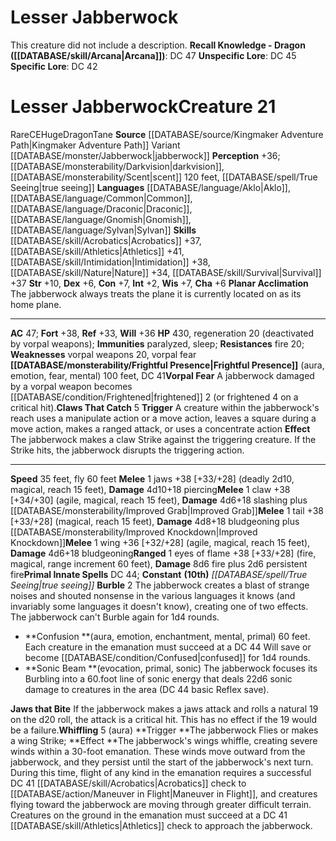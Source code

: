 ﻿---
ac: '47'
alignment: CE
all_resistance: null
burrow_speed: null
charisma: '+6'
climb_speed: null
constitution: '+7'
creature_ability:
- Burble
- Claws That Catch
- Frightful Presence
- Jaws that Bite
- Planar Acclimation
- Vorpal Fear
- ''
- Whiffling
creature_family: null
dexterity: '+6'
element: null
fly_speed: '60'
fortitude: '+38'
hardness: null
hp: '430'
id: '2350'
immunity:
- paralyzed
- sleep
intelligence: '+2'
land_speed: '35'
language:
- '[[DATABASE/language/Aklo|Aklo]]'
- '[[DATABASE/language/Common|Common]]'
- '[[DATABASE/language/Draconic|Draconic]]'
- '[[DATABASE/language/Gnomish|Gnomish]]'
- '[[DATABASE/language/Sylvan|Sylvan]]'
level: '21'
max_speed: '60'
name: Lesser Jabberwock
perception: '+36'
rarity: Rare
reflex: '+33'
resistance:
- fire 20
rus_type_level: null
school: null
sense:
- '[[DATABASE/monsterability/Darkvision|darkvision]]'
- '[[DATABASE/monsterability/Scent|scent]] 120 feet'
- '[[DATABASE/spell/True Seeing|true seeing]]'
size: Huge
skill:
- '[[DATABASE/skill/Acrobatics|Acrobatics]] +37'
- '[[DATABASE/skill/Athletics|Athletics]] +41'
- '[[DATABASE/skill/Intimidation|Intimidation]] +38'
- '[[DATABASE/skill/Nature|Nature]] +34'
- '[[DATABASE/skill/Survival|Survival]] +37'
source: '[[DATABASE/source/Kingmaker Adventure Path|Kingmaker Adventure Path]]'
speed:
- 35 feet
- fly 60 feet
spell:
- '[[DATABASE/spell/True Seeing|True Seeing]]'
strength: '+10'
strength_req: '10'
strongest_save:
- Fortitude
swim_speed: null
trait:
- '[[DATABASE/trait/Dragon|Dragon]]'
- '[[DATABASE/trait/Rare|Rare]]'
- '[[DATABASE/trait/Tane|Tane]]'
type: Creature
vision: Darkvision
weakest_save:
- Reflex
weakness:
- vorpal weapons 20
- vorpal fear
will: '+36'
wisdom: '+7'

---
# Lesser Jabberwock

This creature did not include a description.
**Recall Knowledge - Dragon ([[DATABASE/skill/Arcana|Arcana]])**: DC 47
**Unspecific Lore**: DC 45
**Specific Lore**: DC 42

# Lesser Jabberwock<span class="item-type">Creature 21</span>

<span class="trait-rare item-trait">Rare</span><span class="trait-alignment item-trait">CE</span><span class="trait-size item-trait">Huge</span><span class="item-trait">Dragon</span><span class="item-trait">Tane</span>
**Source** [[DATABASE/source/Kingmaker Adventure Path|Kingmaker Adventure Path]]
Variant [[DATABASE/monster/Jabberwock|jabberwock]]
**Perception** +36; [[DATABASE/monsterability/Darkvision|darkvision]], [[DATABASE/monsterability/Scent|scent]] 120 feet, [[DATABASE/spell/True Seeing|true seeing]]
**Languages** [[DATABASE/language/Aklo|Aklo]], [[DATABASE/language/Common|Common]], [[DATABASE/language/Draconic|Draconic]], [[DATABASE/language/Gnomish|Gnomish]], [[DATABASE/language/Sylvan|Sylvan]]
**Skills** [[DATABASE/skill/Acrobatics|Acrobatics]] +37, [[DATABASE/skill/Athletics|Athletics]] +41, [[DATABASE/skill/Intimidation|Intimidation]] +38, [[DATABASE/skill/Nature|Nature]] +34, [[DATABASE/skill/Survival|Survival]] +37
**Str** +10, **Dex** +6, **Con** +7, **Int** +2, **Wis** +7, **Cha** +6
**Planar Acclimation** The jabberwock always treats the plane it is currently located on as its home plane.

---
**AC** 47; **Fort** +38, **Ref** +33, **Will** +36
**HP** 430, regeneration 20 (deactivated by vorpal weapons); **Immunities** paralyzed, sleep; **Resistances** fire 20; **Weaknesses** vorpal weapons 20, vorpal fear
<span class="in-box-ability">**[[DATABASE/monsterability/Frightful Presence|Frightful Presence]]** (aura, emotion, fear, mental) 100 feet, DC 41</span><span class="in-box-ability">**Vorpal Fear** A jabberwock damaged by a vorpal weapon becomes [[DATABASE/condition/Frightened|frightened]] 2 (or frightened 4 on a critical hit).</span><span class="in-box-ability">**Claws That Catch** <span class="action-icon">5</span> **Trigger** A creature within the jabberwock's reach uses a manipulate action or a move action, leaves a square during a move action, makes a ranged attack, or uses a concentrate action **Effect** The jabberwock makes a claw Strike against the triggering creature. If the Strike hits, the jabberwock disrupts the triggering action.</span>

---
**Speed** 35 feet, fly 60 feet
<span class="in-box-ability">**Melee** <span class="action-icon">1</span> jaws +38 [+33/+28] (deadly 2d10, magical, reach 15 feet), **Damage** 4d10+18 piercing</span><span class="in-box-ability">**Melee** <span class="action-icon">1</span> claw +38 [+34/+30] (agile, magical, reach 15 feet), **Damage** 4d6+18 slashing plus [[DATABASE/monsterability/Improved Grab|Improved Grab]]</span><span class="in-box-ability">**Melee** <span class="action-icon">1</span> tail +38 [+33/+28] (magical, reach 15 feet), **Damage** 4d8+18 bludgeoning plus [[DATABASE/monsterability/Improved Knockdown|Improved Knockdown]]</span><span class="in-box-ability">**Melee** <span class="action-icon">1</span> wing +36 [+32/+28] (agile, magical, reach 15 feet), **Damage** 4d6+18 bludgeoning</span><span class="in-box-ability">**Ranged** <span class="action-icon">1</span> eyes of flame +38 [+33/+28] (fire, magical, range increment 60 feet), **Damage** 8d6 fire plus 2d6 persistent fire</span>**Primal Innate Spells** DC 44; **Constant** **(10th)** _[[DATABASE/spell/True Seeing|true seeing]]_
<span class="in-box-ability">**Burble** <span class="action-icon">2</span> The jabberwock creates a blast of strange noises and shouted nonsense in the various languages it knows (and invariably some languages it doesn't know), creating one of two effects. The jabberwock can't Burble again for 1d4 rounds.

* **Confusion **(aura, emotion, enchantment, mental, primal) 60 feet. Each creature in the emanation must succeed at a DC 44 Will save or become [[DATABASE/condition/Confused|confused]] for 1d4 rounds.
* **Sonic Beam **(evocation, primal, sonic) The jabberwock focuses its Burbling into a 60.foot line of sonic energy that deals 22d6 sonic damage to creatures in the area (DC 44 basic Reflex save).

</span><span class="in-box-ability">**Jaws that Bite** If the jabberwock makes a jaws attack and rolls a natural 19 on the d20 roll, the attack is a critical hit. This has no effect if the 19 would be a failure.</span><span class="in-box-ability">**Whiffling** <span class="action-icon">5</span> (aura) **Trigger **The jabberwock Flies or makes a wing Strike; **Effect **The jabberwock's wings whiffle, creating severe winds within a 30-foot emanation. These winds move outward from the jabberwock, and they persist until the start of the jabberwock's next turn. During this time, flight of any kind in the emanation requires a successful DC 41 [[DATABASE/skill/Acrobatics|Acrobatics]] check to [[DATABASE/action/Maneuver in Flight|Maneuver in Flight]], and creatures flying toward the jabberwock are moving through greater difficult terrain. Creatures on the ground in the emanation must succeed at a DC 41 [[DATABASE/skill/Athletics|Athletics]] check to approach the jabberwock.</span>